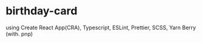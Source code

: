 # birthday-card
using Create React App(CRA), Typescript, ESLint, Prettier, SCSS, Yarn Berry (with. pnp)
